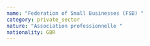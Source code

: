 ```yaml
---
name: "Federation of Small Businesses (FSB) "
category: private_sector
nature: "Association professionnelle "
nationality: GBR
---
```

    